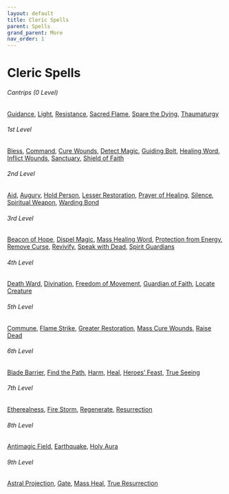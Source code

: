```yaml
---
layout: default
title: Cleric Spells
parent: Spells
grand_parent: More
nav_order: 1
---
```


# Cleric Spells
###### Cantrips (0 Level)
[Guidance](../../../srd_spells/guidance),
[Light](../../../srd_spells/light),
[Resistance](../../../srd_spells/resistance),
[Sacred Flame](../../../srd_spells/sacred_flame),
[Spare the Dying](../../../srd_spells/spare_the_dying),
[Thaumaturgy](../../../srd_spells/thaumaturgy)

###### 1st Level
[Bless](../../../srd_spells/bless),
[Command](../../../srd_spells/command),
[Cure Wounds](../../../srd_spells/cure_wounds),
[Detect Magic](../../../srd_spells/detect_magic),
[Guiding Bolt](../../../srd_spells/guiding_bolt),
[Healing Word](../../../srd_spells/healing_word),
[Inflict Wounds](../../../srd_spells/inflict_wounds),
[Sanctuary](../../../srd_spells/sanctuary),
[Shield of Faith](../../../srd_spells/shield_of_faith)

###### 2nd Level
[Aid](../../../srd_spells/aid),
[Augury](../../../srd_spells/augury),
[Hold Person](../../../srd_spells/hold_person),
[Lesser Restoration](../../../srd_spells/lesser_restoration),
[Prayer of Healing](../../../srd_spells/prayer_of_healing),
[Silence](../../../srd_spells/silence),
[Spiritual Weapon](../../../srd_spells/spiritual_weapon),
[Warding Bond](../../../srd_spells/warding_bond)

###### 3rd Level
[Beacon of Hope](../../../srd_spells/beacon_of_hope),
[Dispel Magic](../../../srd_spells/dispel_magic),
[Mass Healing Word](../../../srd_spells/mass_healing_word),
[Protection from Energy](../../../srd_spells/protection_from_energy),
[Remove Curse](../../../srd_spells/remove_curse),
[Revivify](../../../srd_spells/revivify),
[Speak with Dead](../../../srd_spells/speak_with_dead),
[Spirit Guardians](../../../srd_spells/spirit_guardians)

###### 4th Level
[Death Ward](../../../srd_spells/death_ward),
[Divination](../../../srd_spells/divination),
[Freedom of Movement](../../../srd_spells/freedom_of_movement),
[Guardian of Faith](../../../srd_spells/guardian_of_faith),
[Locate Creature](../../../srd_spells/locate_creature)

###### 5th Level
[Commune](../../../srd_spells/commune),
[Flame Strike](../../../srd_spells/flame_strike),
[Greater Restoration](../../../srd_spells/greater_restoration),
[Mass Cure Wounds](../../../srd_spells/mass_cure_wounds),
[Raise Dead](../../../srd_spells/raise_dead)

###### 6th Level
[Blade Barrier](../../../srd_spells/blade_barrier),
[Find the Path](../../../srd_spells/find_the_path),
[Harm](../../../srd_spells/harm),
[Heal](../../../srd_spells/heal),
[Heroes’ Feast](../../../srd_spells/heroes_feast),
[True Seeing](../../../srd_spells/true_seeing)

###### 7th Level
[Etherealness](../../../srd_spells/etherealness),
[Fire Storm](../../../srd_spells/fire_storm),
[Regenerate](../../../srd_spells/regenerate),
[Resurrection](../../../srd_spells/resurrection)

###### 8th Level
[Antimagic Field](../../../srd_spells/antimagic_field),
[Earthquake](../../../srd_spells/earthquake),
[Holy Aura](../../../srd_spells/holy_aura)

###### 9th Level
[Astral Projection](../../../srd_spells/astral_projection),
[Gate](../../../srd_spells/gate),
[Mass Heal](../../../srd_spells/mass_heal),
[True Resurrection](../../../srd_spells/true_resurrection)